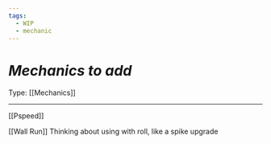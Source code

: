 ```yaml
---
tags:
  - WIP
  - mechanic
---
```

# _Mechanics to add_

Type: [[Mechanics]]

----

[[Pspeed]]

[[Wall Run]]
	Thinking about using with roll, like a spike upgrade